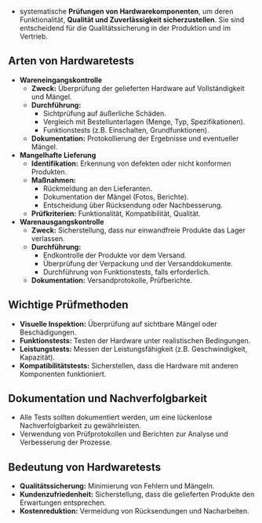 - systematische **Prüfungen von Hardwarekomponenten**, um deren Funktionalität, **Qualität und Zuverlässigkeit sicherzustellen**. Sie sind entscheidend für die Qualitätssicherung in der Produktion und im Vertrieb.

## Arten von Hardwaretests
- **Wareneingangskontrolle**
  - **Zweck:** Überprüfung der gelieferten Hardware auf Vollständigkeit und Mängel.
  - **Durchführung:**
    - Sichtprüfung auf äußerliche Schäden.
    - Vergleich mit Bestellunterlagen (Menge, Typ, Spezifikationen).
    - Funktionstests (z.B. Einschalten, Grundfunktionen).
  - **Dokumentation:** Protokollierung der Ergebnisse und eventueller Mängel.
- **Mangelhafte Lieferung**
  - **Identifikation:** Erkennung von defekten oder nicht konformen Produkten.
  - **Maßnahmen:**
    - Rückmeldung an den Lieferanten.
    - Dokumentation der Mängel (Fotos, Berichte).
    - Entscheidung über Rücksendung oder Nachbesserung.
  - **Prüfkriterien:** Funktionalität, Kompatibilität, Qualität.
- **Warenausgangskontrolle**
  - **Zweck:** Sicherstellung, dass nur einwandfreie Produkte das Lager verlassen.
  - **Durchführung:**
    - Endkontrolle der Produkte vor dem Versand.
    - Überprüfung der Verpackung und der Versanddokumente.
    - Durchführung von Funktionstests, falls erforderlich.
  - **Dokumentation:** Versandprotokolle, Prüfberichte.

## Wichtige Prüfmethoden
- **Visuelle Inspektion:** Überprüfung auf sichtbare Mängel oder Beschädigungen.
- **Funktionstests:** Testen der Hardware unter realistischen Bedingungen.
- **Leistungstests:** Messen der Leistungsfähigkeit (z.B. Geschwindigkeit, Kapazität).
- **Kompatibilitätstests:** Sicherstellen, dass die Hardware mit anderen Komponenten funktioniert.

## Dokumentation und Nachverfolgbarkeit
- Alle Tests sollten dokumentiert werden, um eine lückenlose Nachverfolgbarkeit zu gewährleisten.
- Verwendung von Prüfprotokollen und Berichten zur Analyse und Verbesserung der Prozesse.

## Bedeutung von Hardwaretests
- **Qualitätssicherung:** Minimierung von Fehlern und Mängeln.
- **Kundenzufriedenheit:** Sicherstellung, dass die gelieferten Produkte den Erwartungen entsprechen.
- **Kostenreduktion:** Vermeidung von Rücksendungen und Nacharbeiten.
